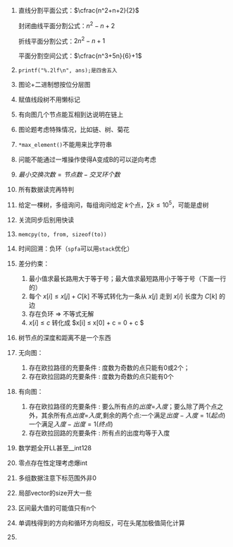 1. 直线分割平面公式：$\cfrac{n^2+n+2}{2}$

   封闭曲线平面分割公式：$n^2-n+2$

   折线平面分割公式：$2n^2-n+1$

   平面分割空间公式：$\cfrac{n^3+5n}{6}+1$

2. ```
   printf("%.2lf\n", ans);是四舍五入
   ```

3. 图论+二进制想按位分层图

4. 赋值线段树不用懒标记

5. 有向图几个节点能互相到达说明在链上

6. 图论题考虑特殊情况，比如链、树、菊花

7. ``*max_element()``不能用来比字符串

8. 问能不能通过一堆操作使得A变成B的可以逆向考虑

9. $最小交换次数=节点数-交叉环个数$

10. 所有数据读完再特判

11. 给定一棵树，多组询问，每组询问给定 $k$个点，$\sum k\leq10^5$，可能是虚树

12. 关流同步后别用快读

13. `memcpy(to, from, sizeof(to))`

14. 时间回溯：负环（`spfa`可以用`stack`优化）

15. 差分约束：

    1. 最小值求最长路用大于等于号；最大值求最短路用小于等于号（下面一行的）
    2. 每个 $x[i] ≤ x[j] + C[k]$ 不等式转化为一条从 $x[j]$ 走到 $x[i]$ 长度为 $C[k]$ 的边
    3. 存在负环 => 不等式无解
    4. $x[i] ≤ c$ 转化成 $x[i] ≤ x[0] + c = 0 + c $

16. 树节点的深度和距离不是一个东西

17. 无向图：

    1. 存在欧拉路径的充要条件 : 度数为奇数的点只能有0或2个；
    2. 存在欧拉回路的充要条件 : 度数为奇数的点只能有0个

18. 有向图：

    1. 存在欧拉路径的充要条件 : 要么所有点的$出度$=$入度$；要么除了两个点之外，其余所有点$出度$=$入度$,剩余的两个点:一个满足$出度-入度=1(起点)$ 一个满足$入度-出度=1(终点)$
    2. 存在欧拉回路的充要条件 : 所有点的出度均等于入度

19. 数学题全开LL甚至__int128

20. 零点存在性定理考虑爆int

21. 多组数据注意下标范围外非0

22. 局部vector的size开大一些

23. 区间最大值的可能值只有n个

24. 单调栈得到的方向和循环方向相反，可在头尾加极值简化计算

25. 